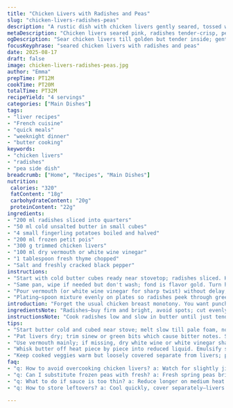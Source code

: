 ```yaml
---
title: "Chicken Livers with Radishes and Peas"
slug: "chicken-livers-radishes-peas"
description: "A rustic dish with chicken livers gently seared, tossed with crisp radishes and peas, finished with a tangy sherry sauce. Radishes soften just enough, potatoes add earthiness, and the sauce brings a silky, acidic balance. Use dry vermouth if sherry's missing. Butter browning key for flavor. Timing's all about radishes al dente and livers pink inside. Combine textures and bold notes. Simple, fast, forgiving. Great for bluesy weeknights or quick but thoughtful meals."
metaDescription: "Chicken livers seared pink, radishes tender-crisp, peas and potatoes warmed through, all finished in tangy sherry sauce with fresh thyme aroma"
ogDescription: "Sear chicken livers till golden but tender inside; gentle radishes, peas, potatoes mingle in buttery tangy sherry sauce topped with fresh thyme. Quick, textured, lively"
focusKeyphrase: "seared chicken livers with radishes and peas"
date: 2025-08-17
draft: false
image: chicken-livers-radishes-peas.jpg
author: "Emma"
prepTime: PT12M
cookTime: PT20M
totalTime: PT32M
recipeYield: "4 servings"
categories: ["Main Dishes"]
tags:
- "liver recipes"
- "French cuisine"
- "quick meals"
- "weeknight dinner"
- "butter cooking"
keywords:
- "chicken livers"
- "radishes"
- "pea side dish"
breadcrumb: ["Home", "Recipes", "Main Dishes"]
nutrition: 
 calories: "320"
 fatContent: "18g"
 carbohydrateContent: "20g"
 proteinContent: "22g"
ingredients:
- "200 ml radishes sliced into quarters"
- "50 ml cold unsalted butter in small cubes"
- "4 small fingerling potatoes boiled and halved"
- "200 ml frozen petit pois"
- "300 g trimmed chicken livers"
- "100 ml dry vermouth or white wine vinegar"
- "1 tablespoon fresh thyme chopped"
- "Salt and freshly cracked black pepper"
instructions:
- "Start with cold butter cubes ready near stovetop; radishes sliced. Heat a wide skillet on medium low; let butter start to foam but not brown yet. Add radishes making gentle sizzling sounds; softening without losing crunch is the goal. Watch edges turn translucent but keep bite. About 6 minutes. Toss in potatoes and peas; give them a quick stir, you want steam hissing just right. Another 4 minutes max. Season smartly; salt should be light at this stage since livers add richness. Keep vegetables warm in bowl; cover loosely so they don’t sweat and get mushy."
- "Same pan, wipe if needed but don't wash; fond is flavor gold. Turn heat to 180°C moderate-high. Butter again, but less. Toss in livers, lay flat; no crowding. Sear 3 minutes one side until surface gets a golden crust but still tender inside; flip and do the same. They should jiggle slightly when poked rawness balanced. Remove to join veg mix, stir gently to avoid breaking livers."
- "Pour vermouth (or white wine vinegar for sharp twist) without delay; it fizzles and bubbles, scraping bottom releases caramelized bits. Let it reduce slowly till syrupy glaze forms, shiny and thick. Off heat, whisk in remaining butter cubes piece by piece; emulsifies sauce giving a glossy, rich sheen that clings to spoon."
- "Plating—spoon mixture evenly on plates so radishes peek through green peas and creamy potatoes. Lay livers on top, drizzle sauce over everything. Sprinkle with chopped fresh thyme versus usual chives; thyme adds earth and a subtle perfume. Final seasoning check with pepper and touch more salt if needed."
introduction: "Forget the usual chicken breast monotony. You want punchy textures, earthy undertones from finger potatoes, and crunchy freshness from radishes that tease your teeth just right—not mushy but begging for one more bite. The livers–always tricky–too much and they’re dry, too little and they’re mushy. I learned that medium rare inside with crispy outside gets it. Bright acidic bursts from vermouth or sharp vinegar cut the offal’s heft perfectly. Butter pools silky embraces around veggies and livers alike. The thyme twist? Adds a piney, smoky note. This dance of textures and aromas makes the kitchen sing. It’s forgiving, and fast for a weeknight but also boasts complexity."
ingredientsNote: "Radishes—buy firm and bright, avoid spots; cut evenly so they cook uniformly. Frozen peas work fine but fresh spring peas bring herbaceous sweetness if you can find them. Potatoes: fingerlings or small new potatoes preferred; boil with skin on to keep texture. Chicken livers—trim carefully, no sinew or green bits which cause bitterness; pat dry before cooking to get nice sizzle. Butter is critical here—use unsalted, cold butter diced small to control melting and emulsification. Vermouth adds floral depth but dry sherry or even dry white wine works; vinegar substitute sharpens and shortens cooking time. Thyme fresh, not dried, for finish; chives OK but less punchy. Salt and pepper always to taste but remember liver is rich—season with restraint. Avoid overcrowding pan to get crust, not steam."
instructionsNote: "Cook radishes low and slow in butter until just tender but still firm—listen for gentle sizzles and watch translucency at edges; timing over strict minutes will yield best texture. Keep vegetables warm but covered separately from livers to avoid sogginess. Sear livers hot in batches if needed; color and feel (firm but not hard) key indicators. Deglazing immediately avoids burnt taste and lifts cooked flavors from pan bottom—use a wooden spoon to scrape thoroughly. Reduce sauce patiently to syrup texture that thickly coats back of a spoon; whisk in cold butter off heat for emulsion and shine. Serve immediately; sauce cool down dulls vibrancy. Sprinkle herbs at end to preserve fresh aroma. Don’t rush plating—balance ingredient ratios and colors visually stimulating. Common issues: overcooked livers become chalky; watery veggies from excess steaming; sauce too thin means reduce longer or add one more butter cube. Efficient: prep butter and veggies before heat to go smooth."
tips:
- "Start butter cold and cubed near stove; melt slow till pale foam, not brown. Radishes key is soft edges translucent but bite intact; listen for soft sizzle, not steam. Overcook? Mushy. Timing over strict minutes best indicator."
- "Pat livers dry; trim sinew or green bits which cause bitter notes. Sear in batches to avoid crowding pan steam instead of crust. Flip early when edges show gold. Touch test for jiggly center means tender, not raw or chalky."
- "Use vermouth mainly; if missing, dry white wine or white vinegar sharpens quickly but reduces cooking time. Add liquid just after livers removed to catch fond caramelized sugars. Scraping bottom with wooden spoon lifts flavors fast."
- "Whisk butter off heat piece by piece into reduced liquid. Emulsify slowly to get glossy thick sauce instead of greasy separation. If sauce too thin, simmer longer; add butter last incrementally. Sauce cools fast, dulls texture and shine."
- "Keep cooked veggies warm but loosely covered separate from livers; prevents sogginess and steaming. Plating balance matters; scatter radishes and peas visible under livers, drizzle sauce evenly, sprinkle thyme fresh for aroma burst."
faq:
- "q: How to avoid overcooking chicken livers? a: Watch for slightly jiggly texture when poked; golden crust but still soft inside. Dry salt livers before sear helps. Crowd pan less to keep crust crisp. Overcooked turns chalky fast."
- "q: Can I substitute frozen peas with fresh? a: Fresh spring peas bring sweeter, herbal punch. Frozen work fine but slightly dull flavor. Either way add peas last few minutes to avoid mushy texture; texture matters here very much."
- "q: What to do if sauce is too thin? a: Reduce longer on medium heat letting moisture evaporate. Add butter cubes slow after off heat helps thicken and shine. If hurried, cold butter added too fast breaks sauce. Emulsion key here."
- "q: How to store leftovers? a: Cool quickly, cover separately—livers and veggies. Refrigerate up to two days max. Reheat gently in pan low heat to avoid drying liver or mushy veggies. Sauce thickens when chilled; stir in splash vermouth or water to loosen."

---
```

